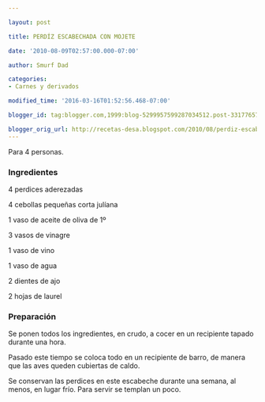 ```yaml
---

layout: post

title: PERDÍZ ESCABECHADA CON MOJETE

date: '2010-08-09T02:57:00.000-07:00'

author: Smurf Dad

categories:
- Carnes y derivados

modified_time: '2016-03-16T01:52:56.468-07:00'

blogger_id: tag:blogger.com,1999:blog-5299957599287034512.post-3317765747258405016

blogger_orig_url: http://recetas-desa.blogspot.com/2010/08/perdiz-escabechada-con-mojete.html
---
```


Para 4 personas.

<h3>Ingredientes</h3>

4 perdices aderezadas

4 cebollas pequeñas corta julíana

1 vaso de aceite de oliva de 1º

3 vasos de vinagre

1 vaso de vino

1 vaso de agua

2 dientes de ajo

2 hojas de laurel

<h3>Preparación</h3>

Se ponen todos los ingredientes, en crudo, a cocer en un recipiente tapado durante una hora.

Pasado este tiempo se coloca todo en un recipiente de barro, de manera que las aves queden cubiertas de caldo.

Se conservan las perdices en este escabeche durante una semana, al menos, en lugar frío. Para servir se templan un poco.